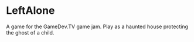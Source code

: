 # LeftAlone
A game for the GameDev.TV game jam. Play as a haunted house protecting the ghost of a child.
